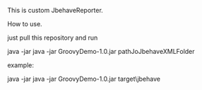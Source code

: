This is custom JbehaveReporter.



How to use.

just pull this repository and run 

java -jar java -jar GroovyDemo-1.0.jar pathJoJbehaveXMLFolder

example:

java -jar java -jar GroovyDemo-1.0.jar target\jbehave